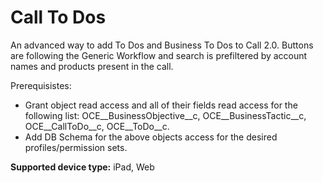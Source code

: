 # Call To Dos

An advanced way to add To Dos and Business To Dos to Call 2.0. Buttons are following the Generic Workflow and search is prefiltered by account names and products present in the call.

Prerequisistes:

- Grant object read access and all of their fields read access for the following list: OCE__BusinessObjective__c, OCE__BusinessTactic__c, OCE__CallToDo__c, OCE__ToDo__c.
- Add DB Schema for the above objects access for the desired profiles/permission sets.

**Supported device type:** iPad, Web

